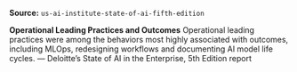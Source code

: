 **Source:** `us-ai-institute-state-of-ai-fifth-edition`

**Operational Leading Practices and Outcomes**
Operational leading practices were among the behaviors most highly associated with outcomes, including MLOps, redesigning workflows and documenting AI model life cycles.
— Deloitte’s State of AI in the Enterprise, 5th Edition report
